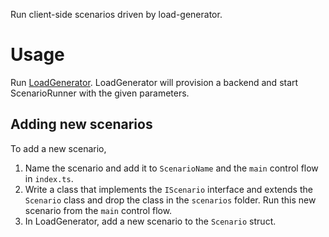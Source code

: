 Run client-side scenarios driven by load-generator.

# Usage

Run [LoadGenerator](../../crates/load_generator/README.md). LoadGenerator will
provision a backend and start ScenarioRunner with the given parameters.

## Adding new scenarios

To add a new scenario,

1. Name the scenario and add it to `ScenarioName` and the `main` control flow in
   `index.ts`.
2. Write a class that implements the `IScenario` interface and extends the
   `Scenario` class and drop the class in the `scenarios` folder. Run this new
   scenario from the `main` control flow.
3. In LoadGenerator, add a new scenario to the `Scenario` struct.

